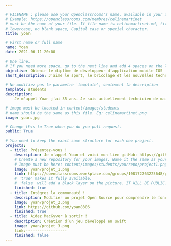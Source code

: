 ```yaml
---

# FILENAME : please use your OpenClassrooms's name, available in your url.
# Example: https://openclassrooms.com/membres/celinemartinet
# must be the name of your file. If file name is celinemartinet.md, title is celinemartinet.
# lowercase, no blank space, Capital case or special character.
title: yoan

# First name or full name
name: Yoan
date: 2021-06-11 20:00

# One line.
# If you need more space, go to the next line and add 4 spaces on the left, as in 'description'.
objective: Obtenir le diplôme de développeur d'application mobile IOS
short_description: J'aime le sport, le bricolage et les nouvelles technologies

# Ne modifiez pas le paramètre 'template', seulement la description
template: students
description:
    Je m'appel Yoan j'ai 35 ans. Je suis actuellement technicien de maintenance industrielle. Je suis une formation de développeur IOS dans le but de me reconvertir. 

# image must be located in content/images/students
# name should be the same as this file. Eg: celinemartinet.png
image: yoan.jpg

# Change this to True when you do you pull request.
public: True

# You need to keep the exact same structure for each new project.
projects:
  - title: Présentez-vous !
    description: Je m'appel Yoan et voici mon lien gitHub: https://github.com/yoan8306 avec mes repos.
    # Create a new repository for your images. Name it the same as your nickname and profile picture.
    # Image must be here: content/images/students/yourrepo/project1.png
    image: yoan/projet_1.png
    link: https://openclassrooms.workplace.com/groups/108172763225648/permalink/775329919843259/
    # 'true' makes it fully available.
    # 'false' will add a black layer on the picture. IT WILL BE PUBLIC!
    finished: true
  - title: Intégrez la communauté !
    description: Modifier un projet Open Source pour comprendre le fonctionnement de Git, de Github et des pull requests. 
    image: yoan/projet_2.png
    link: https://github.com/yoan8306
    finished: true
  - title: Aidez MacGyver à sortir !
    description: Création d’un jeu développé en swift
    image: yoan/projet_3.png
    link:------------------
    finished: false
---
```

